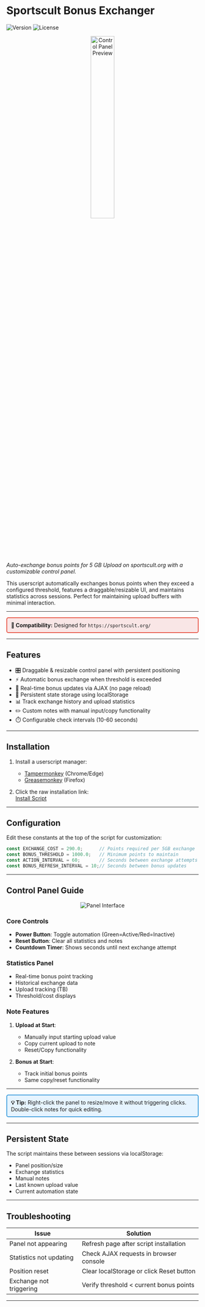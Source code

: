 # Sportscult Bonus Exchanger

![Version](https://img.shields.io/badge/Version-1.0-blue) ![License](https://img.shields.io/badge/License-GPL--3.0-green)

<p align="center">
  <img src="https://ptpimg.me/3e452n.png" alt="Control Panel Preview" style="width: 35%;">
</p>

_Auto-exchange bonus points for 5 GB Upload on sportscult.org with a customizable control panel._

This userscript automatically exchanges bonus points when they exceed a configured threshold, features a draggable/resizable UI, and maintains statistics across sessions. Perfect for maintaining upload buffers with minimal interaction.

---

<div style="border: 2px solid #e74c3c; background-color: #f9e6e6; padding: 10px; border-radius: 5px; margin: 15px 0;">
  <strong>📌 Compatibility:</strong> Designed for <code>https://sportscult.org/</code>
</div>

---

## Features

- 🎛️ Draggable & resizable control panel with persistent positioning
- ⚡ Automatic bonus exchange when threshold is exceeded
- 🔄 Real-time bonus updates via AJAX (no page reload)
- 💾 Persistent state storage using localStorage
- 📊 Track exchange history and upload statistics
- ✏️ Custom notes with manual input/copy functionality
- ⏱️ Configurable check intervals (10-60 seconds)

---

## Installation

1. Install a userscript manager:
   - [Tampermonkey](https://www.tampermonkey.net/) (Chrome/Edge)
   - [Greasemonkey](https://www.greasespot.net/) (Firefox)

2. Click the raw installation link:  
   [Install Script](https://github.com/rkeaves/sportscult-bon-exchanger/raw/main/sportscult-bon-exchanger.js)

---

## Configuration

Edit these constants at the top of the script for customization:

```javascript
const EXCHANGE_COST = 290.0;      // Points required per 5GB exchange
const BONUS_THRESHOLD = 1000.0;   // Minimum points to maintain
const ACTION_INTERVAL = 60;       // Seconds between exchange attempts
const BONUS_REFRESH_INTERVAL = 10;// Seconds between bonus updates
```

---

## Control Panel Guide

<p align="center">
  <img src="https://ptpimg.me/100691.png" alt="Panel Interface">
</p>

### Core Controls
- **Power Button**: Toggle automation (Green=Active/Red=Inactive)
- **Reset Button**: Clear all statistics and notes
- **Countdown Timer**: Shows seconds until next exchange attempt

### Statistics Panel
- Real-time bonus point tracking
- Historical exchange data
- Upload tracking (TB)
- Threshold/cost displays

### Note Features
1. **Upload at Start**:
   - Manually input starting upload value
   - Copy current upload to note
   - Reset/Copy functionality

2. **Bonus at Start**:
   - Track initial bonus points
   - Same copy/reset functionality

---

<div style="border: 2px solid #3498db; background-color: #e6f4ff; padding: 10px; border-radius: 5px; margin: 15px 0;">
  <strong>💡 Tip:</strong> Right-click the panel to resize/move it without triggering clicks. Double-click notes for quick editing.
</div>

---

## Persistent State

The script maintains these between sessions via localStorage:
- Panel position/size
- Exchange statistics
- Manual notes
- Last known upload value
- Current automation state

---

## Troubleshooting

| Issue                          | Solution                                  |
|--------------------------------|-------------------------------------------|
| Panel not appearing            | Refresh page after script installation    |
| Statistics not updating        | Check AJAX requests in browser console    |
| Position reset                 | Clear localStorage or click Reset button  |
| Exchange not triggering        | Verify threshold < current bonus points   |

---

